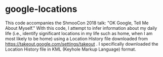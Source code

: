 # google-locations
This code accompanies the ShmooCon 2018 talk: "OK Google, Tell Me About Myself."  With this code, I attempt to infer information about my daily life (i.e., identify significant locations in my life such as home, when I am most likely to be home) using a Location History file downloaded from https://takeout.google.com/settings/takeout . I specifically downloaded the Location History file in KML (Keyhole Markup Language) format.
